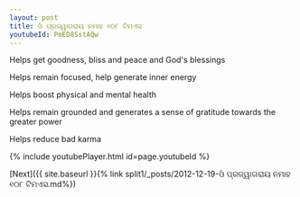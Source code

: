 ```yaml
---
layout: post
title: ଓଁ ପ୍ରଜ୍ୱାଗରାୟ ନମାହ ୧୦୮ ଟିମଏସ
youtubeId: PmED8SstAQw
---
```

 
 
Helps get goodness, bliss and peace and God's blessings
 
Helps remain focused, help generate inner energy 
 
Helps boost physical and mental health 
 
Helps remain grounded and generates a sense of gratitude towards the greater power 
 
Helps reduce bad karma
 
 
 
 


{% include youtubePlayer.html id=page.youtubeId %}
 
[Next]({{ site.baseurl }}{% link  split1/_posts/2012-12-19-ଓଁ ପ୍ରଜ୍ୱାଗରାୟ ନମାହ ୧୦୮ ଟିମଏସ.md%})
 
